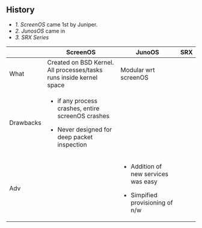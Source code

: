 ## History
- *1. ScreenOS* came 1st by Juniper.
- *2. JunosOS* came in
- *3. SRX Series*

||ScreenOS|JunoOS|SRX|
|---|---|---|---|
|What|Created on BSD Kernel. All processes/tasks runs inside kernel space|Modular wrt screenOS||
|Drawbacks|<ul><li>if any process crashes, entire screenOS crashes</li></ul><ul><li>Never designed for deep packet inspection</li></ul>|||
|Adv||<ul><li>Addition of new services was easy</li></ul><ul><li>Simpified provisioning of n/w</li></ul>||
